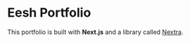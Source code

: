 # Eesh Portfolio 

This portfolio is built with **Next.js** and a library called [Nextra](https://nextra.vercel.app/).

